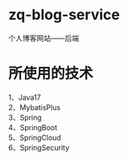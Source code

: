 # zq-blog-service
个人博客网站——后端
# 所使用的技术
1、Java17
<br/>
2、MybatisPlus
<br/>
3、Spring
<br/>
4、SpringBoot
<br/>
5、SpringCloud
<br/>
6、SpringSecurity
<br/>
